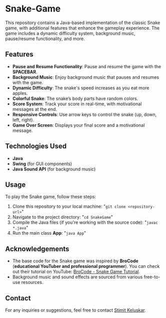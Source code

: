 # Snake-Game

This repository contains a Java-based implementation of the classic Snake game, with additional features that enhance the gameplay experience. The game includes a dynamic difficulty system, background music, pause/resume functionality, and more.

## Features
- **Pause and Resume Functionality**: Pause and resume the game with the **SPACEBAR**.
- **Background Music**: Enjoy background music that pauses and resumes with the game.
- **Dynamic Difficulty**: The snake's speed increases as you eat more apples.
- **Colorful Snake**: The snake’s body parts have random colors.
- **Score System**: Track your score in real-time, with motivational messages at the end.
- **Responsive Controls**: Use arrow keys to control the snake (up, down, left, right).
- **Game Over Screen**: Displays your final score and a motivational message.

## Technologies Used
- **Java**
- **Swing** (for GUI components)
- **Java Sound API** (for background music)

## Usage
To play the Snake game, follow these steps:
1. Clone this repository to your local machine: "```git clone <repository-url>```"
2. Navigate to the project directory: "```cd SnakeGame```"
3. Compile the Java files (if you're working with the source code): "```javac *.java```"
4. Run the main class **App**: "```java App```"

## Acknowledgements
-   The base code for the Snake game was inspired by **BroCode** (**educational YouTuber and professional programmer**). You can check out their tutorial on YouTube: [BroCode - Snake Game Tutorial](https://www.youtube.com/watch?v=bI6e6qjJ8JQ).
-   Background music and sound effects are sourced from various free-to-use resources.

## Contact
For any inquiries or suggestions, feel free to contact [Stimit Keluskar](https://www.linkedin.com/in/stimitk/).